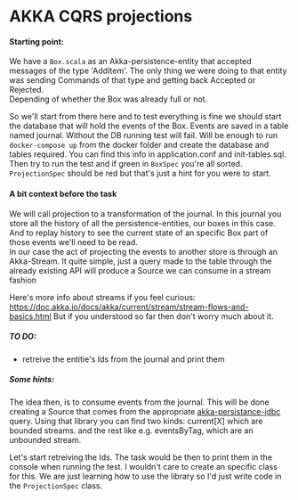 # AKKA CQRS projections

#### Starting point:

   We have a `Box.scala` as an Akka-persistence-entity that accepted messages of the type 'AddItem'. The only
   thing we were doing to that entity was sending Commands of that type and getting back Accepted or Rejected.  
   Depending of whether the Box was already full or not.

   So we'll start from there here and to test everything is fine we should start the database that will hold the events of the Box. Events are saved in a table named journal. Without the DB running test will fail. Will be enough to run `docker-compose up` from the docker folder and create the database and tables required.
   You can find this info in application.conf and init-tables.sql. Then try to run the test and if green in `BoxSpec` you're all sorted. `ProjectionSpec` should be red but that's just a hint for you were to start.

  
#### A bit context before the task

   We will call projection to a transformation of the journal. In this journal you store all the history of all the persistence-entities, our boxes in this case. And to replay history to see the current state of an specific Box part of those events we'll need to be read.  
   In our case the act of projecting the events to another store is through an Akka-Stream. It quite simple, just a query made to the table through the already existing API will produce a Source we can consume in a stream fashion
   
   Here's more info about streams if you feel curious:  https://doc.akka.io/docs/akka/current/stream/stream-flows-and-basics.html
   But if you understood so far then don't worry much about it.
  

##### TO DO:
   - retreive the entitie's Ids from the journal and print them
   

##### Some hints:
The idea then, is to consume events from the journal. This will be done creating a Source that comes from the appropriate [akka-persistance-jdbc](https://doc.akka.io/docs/akka-persistence-jdbc/3.5.2/) query. Using that library you can find two kinds:
      current[X] which are bounded streams.
      and the rest like e.g. eventsByTag, which are an unbounded stream.
   
Let's start retreiving the Ids. The task would be then to print them in the console when running the test. I wouldn't care to create an specific class for this. We are just learning how to use the library so I'd just write code in the `ProjectionSpec` class.

      
